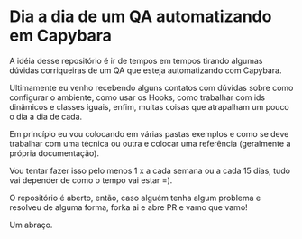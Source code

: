 # Dia a dia de um QA automatizando em Capybara

A idéia desse repositório é ir de tempos em tempos tirando algumas dúvidas corriqueiras de um QA que esteja automatizando com Capybara.

Ultimamente eu venho recebendo alguns contatos com dúvidas sobre como configurar o ambiente, como usar os Hooks, como trabalhar com ids dinâmicos e classes iguais, enfim, muitas coisas que atrapalham um pouco o dia a dia de cada.

Em princípio eu vou colocando em várias pastas exemplos e como se deve trabalhar com uma técnica ou outra e colocar uma referência (geralmente a própria documentação).

Vou tentar fazer isso pelo menos 1 x a cada semana ou a cada 15 dias, tudo vai depender de como o tempo vai estar =).

O repositório é aberto, então, caso alguém tenha algum problema e resolveu de alguma forma, forka ai e abre PR e vamo que vamo!

Um abraço.
